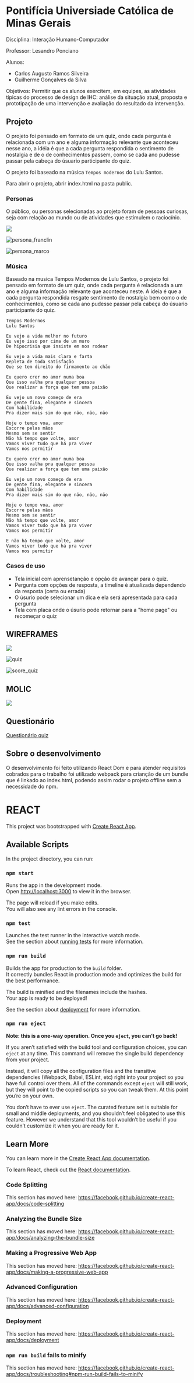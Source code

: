 # Pontifícia Universiade Católica de Minas Gerais

Disciplina: Interação Humano-Computador

Professor: Lesandro Ponciano

Alunos: 

- Carlos Augusto Ramos Silveira
- Guilherme Gonçalves da Silva

Objetivos: Permitir que os alunos exercitem, em equipes, as atividades típicas do processo de design de IHC: análise da situação atual, proposta e prototipação de uma intervenção e avaliação do resultado da intervenção.

## Projeto

O projeto foi pensado em formato de um quiz, onde cada pergunta é relacionada com um ano e alguma informação relevante que aconteceu nesse ano, a idéia é que a cada pergunta respondida o sentimento de nostalgia e de o de conhecimentos passem, como se cada ano pudesse passar pela cabeça do úsuario participante do quiz.

O projeto foi baseado na música `Tempos modernos` do Lulu Santos.

Para abrir o projeto, abrir index.html na pasta public.

### Personas

O público, ou personas selecionadas ao projeto foram de pessoas curiosas, seja com relação ao mundo ou de atividades que estimulem o raciocínio.

![](img/persona_joao.jpeg)

![persona_franclin](img/persona_franclin.jpeg)

![persona_marco](img/persona_marco.jpeg)

### Música

Baseado na musica Tempos Modernos de Lulu Santos, o projeto foi pensado em formato de um quiz, onde cada pergunta é relacionada a um ano e alguma informação relevante que aconteceu neste. A ideia é que a cada pergunta respondida resgate sentimento de nostalgia bem como o de conhecimentos, como se cada ano pudesse passar pela cabeça do úsuario participante do quiz.

```
Tempos Modernos
Lulu Santos

Eu vejo a vida melhor no futuro
Eu vejo isso por cima de um muro
De hipocrisia que insiste em nos rodear

Eu vejo a vida mais clara e farta
Repleta de toda satisfação
Que se tem direito do firmamento ao chão

Eu quero crer no amor numa boa
Que isso valha pra qualquer pessoa
Que realizar a força que tem uma paixão

Eu vejo um novo começo de era
De gente fina, elegante e sincera
Com habilidade
Pra dizer mais sim do que não, não, não

Hoje o tempo voa, amor
Escorre pelas mãos
Mesmo sem se sentir
Não há tempo que volte, amor
Vamos viver tudo que há pra viver
Vamos nos permitir

Eu quero crer no amor numa boa
Que isso valha pra qualquer pessoa
Que realizar a força que tem uma paixão

Eu vejo um novo começo de era
De gente fina, elegante e sincera
Com habilidade
Pra dizer mais sim do que não, não, não

Hoje o tempo voa, amor
Escorre pelas mãos
Mesmo sem se sentir
Não há tempo que volte, amor
Vamos viver tudo que há pra viver
Vamos nos permitir

E não há tempo que volte, amor
Vamos viver tudo que há pra viver
Vamos nos permitir
```

### Casos de uso

- Tela inicial com aprensetanção e opção de avançar para o quiz.
- Pergunta com opções de resposta, a timeline é atualizada dependendo da resposta (certa ou errada) 
- O úsurio pode selecionar um dica e ela será apresentada para cada pergunta
- Tela com placa onde o úsurio pode retornar para a "home page" ou recomeçar o quiz

## WIREFRAMES

![](img/wireframe_welcome.jpg)

![quiz](img/quiz.jpg)

![score_quiz](img/score_quiz.jpg)

## MOLIC

![](img/molic_quiz.jpg)



## Questionário

[Questionário quiz](https://docs.google.com/forms/d/14VoG9kQ3kjuCkTfaZ8haCS4Qikw2P5svoDsFZDE99lI/edit#responses)



## Sobre o desenvolvimento

O desenvolvimento foi feito utilizando React Dom e para atender requisitos cobrados para o trabalho foi utilizado webpack para crianção de um bundle que é linkado ao index.html, podendo assim rodar o projeto offline sem a necessidade do npm.

# REACT

This project was bootstrapped with [Create React App](https://github.com/facebook/create-react-app).

## Available Scripts

In the project directory, you can run:

### `npm start`

Runs the app in the development mode.<br>
Open [http://localhost:3000](http://localhost:3000) to view it in the browser.

The page will reload if you make edits.<br>
You will also see any lint errors in the console.

### `npm test`

Launches the test runner in the interactive watch mode.<br>
See the section about [running tests](https://facebook.github.io/create-react-app/docs/running-tests) for more information.

### `npm run build`

Builds the app for production to the `build` folder.<br>
It correctly bundles React in production mode and optimizes the build for the best performance.

The build is minified and the filenames include the hashes.<br>
Your app is ready to be deployed!

See the section about [deployment](https://facebook.github.io/create-react-app/docs/deployment) for more information.

### `npm run eject`

**Note: this is a one-way operation. Once you `eject`, you can’t go back!**

If you aren’t satisfied with the build tool and configuration choices, you can `eject` at any time. This command will remove the single build dependency from your project.

Instead, it will copy all the configuration files and the transitive dependencies (Webpack, Babel, ESLint, etc) right into your project so you have full control over them. All of the commands except `eject` will still work, but they will point to the copied scripts so you can tweak them. At this point you’re on your own.

You don’t have to ever use `eject`. The curated feature set is suitable for small and middle deployments, and you shouldn’t feel obligated to use this feature. However we understand that this tool wouldn’t be useful if you couldn’t customize it when you are ready for it.

## Learn More

You can learn more in the [Create React App documentation](https://facebook.github.io/create-react-app/docs/getting-started).

To learn React, check out the [React documentation](https://reactjs.org/).

### Code Splitting

This section has moved here: https://facebook.github.io/create-react-app/docs/code-splitting

### Analyzing the Bundle Size

This section has moved here: https://facebook.github.io/create-react-app/docs/analyzing-the-bundle-size

### Making a Progressive Web App

This section has moved here: https://facebook.github.io/create-react-app/docs/making-a-progressive-web-app

### Advanced Configuration

This section has moved here: https://facebook.github.io/create-react-app/docs/advanced-configuration

### Deployment

This section has moved here: https://facebook.github.io/create-react-app/docs/deployment

### `npm run build` fails to minify

This section has moved here: https://facebook.github.io/create-react-app/docs/troubleshooting#npm-run-build-fails-to-minify
